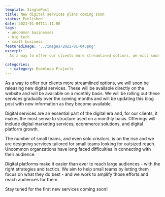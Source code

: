 ```yaml
---
template: SinglePost
title: New digital services plans coming soon
status: Published
date: 2021-01-04T11:11:00
tags:
 - uncommon businesses
 - big tech  
 - small business   
featuredImage: '../images/2021-01-04.png'
excerpt:
  As a way to offer our clients more streamlined options, we will soon be releasing new digital services. These will be available directly on the website and will be available on a monthly basis. We will be rolling out these services gradually over the coming months and will be updating this blog post with new information as they become available.

categories:
  - category: Ecomloop Projects
---
```

As a way to offer our clients more streamlined options, we will soon be releasing new digital services. These will be available directly on the website and will be available on a monthly basis. We will be rolling out these services gradually over the coming months and will be updating this blog post with new information as they become available.

Digital services are an essential part of the digital era and, for our clients, it makes the most sense to structure used on a monthly basis. Offerings will include digital marketing services, ecommerce solutions, and digital platform growth.

The number of small teams, and even solo creators, is on the rise and we are designing services tailored for small teams looking for outsized reach. Uncommon organzations have long faced difficulties in connecting with their audience.

Digital platforms make it easier than ever to reach large audiences - with the right strategies and tactics. We aim to help small teams by letting them focus on what they do best - and we work to  amplify those efforts and reach audiences for them.

Stay tuned for the first new services coming soon!
